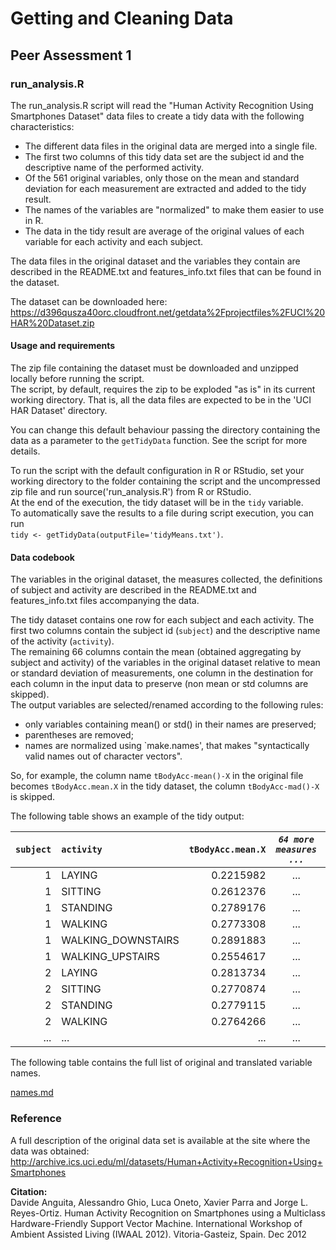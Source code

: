 Getting and Cleaning Data
======

## Peer Assessment 1

### run_analysis.R

The run_analysis.R script will read the "Human Activity Recognition Using Smartphones Dataset" data files 
to create a tidy data with the following characteristics:
* The different data files in the original data are merged into a single file.
* The first two columns of this tidy data set are the subject id and the descriptive name of the performed activity.
* Of the 561 original variables, only those on the mean and standard deviation for each measurement are extracted and added to the tidy result.
* The names of the variables are "normalized" to make them easier to use in R.
* The data in the tidy result are average of the original values of each variable for each activity and each subject.

The data files in the original dataset and the variables they contain are described in the README.txt and 
features_info.txt files that can be found in the dataset.

The dataset can be downloaded here: https://d396qusza40orc.cloudfront.net/getdata%2Fprojectfiles%2FUCI%20HAR%20Dataset.zip

#### Usage and requirements

The zip file containing the dataset must be downloaded and unzipped locally before running the script.  
The script, by default, requires the zip to be exploded "as is" in its current working directory. 
That is, all the data files are expected to be in the 'UCI HAR Dataset' directory.

You can change this default behaviour passing the directory containing the data as a parameter to the `getTidyData` function. See the script for more details.

To run the script with the default configuration in R or RStudio, set your working directory to the folder containing the script and the uncompressed zip file and run 
source('run_analysis.R') from R or RStudio.  
At the end of the execution, the tidy dataset will be in the `tidy` variable.  
To automatically save the results to a file during script execution, you can run  
`tidy <- getTidyData(outputFile='tidyMeans.txt')`.

#### Data codebook

The variables in the original dataset, the measures collected, the definitions of subject and activity are described 
in the README.txt and features_info.txt files accompanying the data.  

The tidy dataset contains one row for each subject and each activity.
The first two columns contain the subject id (`subject`) and the descriptive name of the activity (`activity`).  
The remaining 66 columns contain the mean (obtained aggregating by subject and activity) of the variables in the original dataset relative to mean or 
standard deviation of measurements, one column in the destination for each column in the input data to preserve (non mean or std columns are skipped).  
The output variables are selected/renamed according to the following rules:
* only variables containing mean() or std() in their names are preserved;
* parentheses are removed;
* names are normalized using `make.names', that makes "syntactically valid names out of character vectors".

So, for example, the column name `tBodyAcc-mean()-X` in the original file becomes `tBodyAcc.mean.X` in the tidy dataset, the column `tBodyAcc-mad()-X` is skipped.

The following table shows an example of the tidy output:

| `subject` | `activity` | `tBodyAcc.mean.X` | *`64 more measures ...`* | `fBodyBodyGyroJerkMag.std`
| ------:|:------ | ------:|:------:| ------:
| 1 | LAYING | 0.2215982 | ... | -0.9326607
| 1 | SITTING | 0.2612376 | ... | -0.9870496
| 1 | STANDING | 0.2789176 | ... | -0.9946711
| 1 | WALKING | 0.2773308 | ... | -0.3816019
| 1 | WALKING_DOWNSTAIRS | 0.2891883 | ... | -0.3919199
| 1 | WALKING_UPSTAIRS | 0.2554617 | ... | -0.6939305
| 2 | LAYING | 0.2813734 | ... | -0.9894927
| 2 | SITTING | 0.2770874 | ... | -0.9896329
| 2 | STANDING | 0.2779115 | ... | -0.9777543
| 2 | WALKING | 0.2764266 | ... | -0.5581046
| ... | ... | ... | ... | ...


The following table contains the full list of original and translated variable names.

[names.md](names.md)

### Reference

A full description of the original data set is available at the site where the data was obtained: 
http://archive.ics.uci.edu/ml/datasets/Human+Activity+Recognition+Using+Smartphones

**Citation:**  
Davide Anguita, Alessandro Ghio, Luca Oneto, Xavier Parra and Jorge L. Reyes-Ortiz. Human Activity Recognition on Smartphones using a Multiclass Hardware-Friendly Support Vector Machine. International Workshop of Ambient Assisted Living (IWAAL 2012). Vitoria-Gasteiz, Spain. Dec 2012
